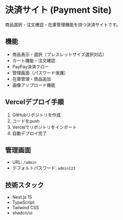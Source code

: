 # 決済サイト (Payment Site)

商品選択・注文確認・在庫管理機能を持つ決済サイトです。

## 機能

- 商品表示・選択（ブレスレットサイズ選択対応）
- カート機能・注文確認
- PayPay決済フロー
- 管理画面（パスワード保護）
- 在庫管理・商品追加
- 画像アップロード機能

## Vercelデプロイ手順

1. GitHubリポジトリを作成
2. コードをpush
3. Vercelでリポジトリをインポート
4. 自動デプロイ完了

## 管理画面

- URL: `/admin`
- デフォルトパスワード: `admin123`

## 技術スタック

- Next.js 15
- TypeScript
- Tailwind CSS
- shadcn/ui
